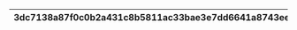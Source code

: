 |3dc7138a87f0c0b2a431c8b5811ac33bae3e7dd6641a8743eeebc31d8bc70997|7773272e59ede4cd886c66692f9669a8fd949dfb1ca5f0c81b675ed8bc84e1eb|34e8b7d32b9bae3f1016d91bd73efc5a30864a491d17967beec84b24483782f0|b9185eb41394baaa441a6a534f16bdd1f0458df3ee7b15ee91ae1bcf88e1ad17|4a13cfdbc555b2584dae96e331a43617e160e36abd6cca01a286ba404ce62880|1836dd51c739c4fc1660ff44d4df183684de8f2a40374216e768011b495cba60|6eaa8cb722c3eb4f9a7be276fff1d3da16e9f17312c1258e15c3723b6297b008|217d139f4d3f67331efec655bf4ca0ec8017d8a6a1412c97daca20981c246bb0|5417483bf1ed4dbddc330603f12b68259e1c6a33dcb4a0a55136a408f5307a3a|a055a3e7a2b5da91053a8ce9518ba11e898b5f417ed5502e8effc250623d8a20|1cdec47611697b200fb7632ebe3dbd310a7ba17c32603da18b24ad9ea966115c|
| --- | --- | --- | --- | --- | --- | --- | --- | --- | --- | --- |